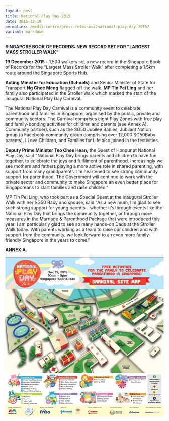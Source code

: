 ```yaml
---
layout: post
title: National Play Day 2015
date: 2015-12-19
permalink: /media-centre/press-releases/2national-play-day-2015/
variant: markdown
---
```

**SINGAPORE BOOK OF RECORDS: NEW RECORD SET FOR "LARGEST MASS STROLLER WALK"**

**19 December 2015 -** 1,500 walkers set a new record in the Singapore Book of Records for the “Largest Mass Stroller Walk” after completing a 1.5km route around the Singapore Sports Hub.

**Acting Minister for Education (Schools)** and Senior Minister of State for Transport **Ng Chee Meng** flagged off the walk. **MP Tin Pei Ling** and her family also participated in the Stroller Walk which marked the start of the inaugural National Play Day Carnival.

The National Play Day Carnival is a community event to celebrate parenthood and families in Singapore, organised by the public, private and community sectors. The Carnival comprises eight Play Zones with free play and family-bonding activities for children and parents (see Annex A). Community partners such as the SG50 Jubilee Babies, Jubilant Nation group (a Facebook community group comprising over 12,000 SG50Baby parents). I Love Children, and Families for Life also joined in the festivities.

**Deputy Prime Minister Teo Chee Hean,** the Guest of Honour at National Play Day, said "National Play Day brings parents and children to have fun together, to celebrate the joys and fulfilment of parenthood. Increasingly we see mothers and fathers playing a more active role in shared parenting, with support from many grandparents. I’m heartened to see strong community support for parenthood. The Government will continue to work with the private sector and community to make Singapore an even better place for Singaporeans to start families and raise children."

MP Tin Pei Ling, who took part as a Special Guest at the inaugural Stroller Walk with her SG50 Baby and spouse, said "As a new mum, I’m glad to see such strong support for young parents – whether it’s through events like the National Play Day that brings the community together, or through more measures in the Marriage & Parenthood Package that were introduced this year. I am particularly glad to see so many hands-on Dads at the Stroller Walk today. With parents working as a team to raise our children and with support from the community, we look forward to an even more family-friendly Singapore in the years to come."

**ANNEX A**. 

![](/images/press%20release%20images/NPD2015.jpg)